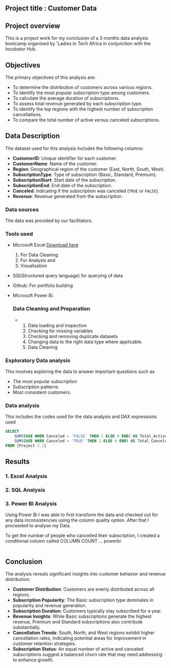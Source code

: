 
## Project title : Customer Data
## Project overview 
This is a project work for my conclusion of a 3 months data analysis bootcamp organised by 'Ladies in Tech Africa in conjunction with the Incubator Hub.

## Objectives 

The primary objectives of this analysis are:
- To determine the distribution of customers across various regions.
- To identify the most popular subscription type among customers.
- To calculate the average duration of subscriptions.
- To assess total revenue generated by each subscription type.
- To identify the top regions with the highest number of subscription cancellations.
- To compare the total number of active versus canceled subscriptions.

## Data Description 

The dataset used for this analysis includes the following columns:
- **CustomerID**: Unique identifier for each customer.
- **CustomerName**: Name of the customer.
- **Region**: Geographical region of the customer (East, North, South, West).
- **SubscriptionType**: Type of subscription (Basic, Standard, Premium).
- **SubscriptionStart**: Start date of the subscription.
- **SubscriptionEnd**: End date of the subscription.
- **Canceled**: indicating if the subscription was canceled (`TRUE` or `FALSE`).
- **Revenue**: Revenue generated from the subscription.
### Data sources 
The data was provided by our facilitators.
### Tools used
- Microsoft Excel [Download here](https://www.Microsoft.com)
  1)  For Data Cleaning
  2)  For Analysis and
  3)  Visualisation 
- SQl(Structured query language) for querying of data 
- Github: For portfolio building 
- Microsoft Power Bi.

  ### Data Cleaning and Preparation
   - 1) Data loading and inspection
     2) Checking for missing variables
     3) Checking and removing duplicate datasets
     4) Changing data to the right data type where applicable.
     5) Data  Cleaning
### Exploratory Data analysis 
This involves exploring the data to answer important questions such as
- The most popular subscription 
- Subscription patterns
- Most consistent customers.
  

### Data analysis 
This includes the codes used for the data analysis and DAX expressions used
 ~~~ SQL
SELECT 
    SUM(CASE WHEN Canceled = 'FALSE' THEN 1 ELSE 0 END) AS Total_Active_Subscriptions,
    SUM(CASE WHEN Canceled = 'TRUE' THEN 1 ELSE 0 END) AS Total_Canceled_Subscriptions
FROM [Project 2.1] 
~~~
  
## Results

### 1. **Excel Analysis**

### 2. **SQL Analysis**

### 3. **Power BI Analysis**

Using Power Bi I was able to first transform the data and checked out for any data inconsistencies using the column quality option. After that I proceeded to analyse my Data.

To get the number of people who cancelled their subscription,  I created a conditional column called COLUMN COUNT ... 
powerbi
~~~ Cancelled TRUE =1 Else 0
~~~


## Conclusion 

The analysis reveals significant insights into customer behavior and revenue distribution:
- **Customer Distribution**: Customers are evenly distributed across all regions.
- **Subscription Popularity**: The Basic subscription type dominates in popularity and revenue generation.
- **Subscription Duration**: Customers typically stay subscribed for a year.
- **Revenue Insights**: While Basic subscriptions generate the highest revenue, Premium and Standard subscriptions also contribute substantially.
- **Cancellation Trends**: South, North, and West regions exhibit higher cancellation rates, indicating potential areas for improvement in customer retention strategies.
- **Subscription Status**: An equal number of active and canceled subscriptions suggest a balanced churn rate that may need addressing to enhance growth.
